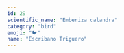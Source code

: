 ```yaml
---
id: 29
scientific_name: "Emberiza calandra"
category: "bird"
emoji: "🐦"
name: "Escribano Triguero"
---
```

